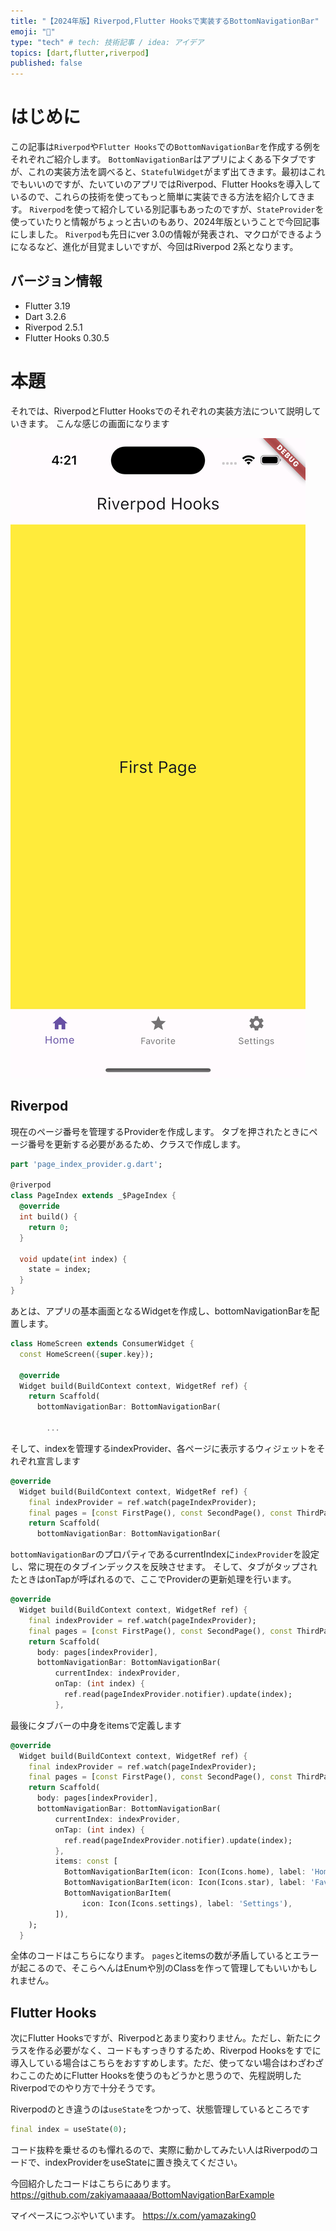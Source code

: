 ```yaml
---
title: "【2024年版】Riverpod,Flutter Hooksで実装するBottomNavigationBar"
emoji: "🔅"
type: "tech" # tech: 技術記事 / idea: アイデア
topics: [dart,flutter,riverpod]
published: false
---
```


# はじめに
この記事は`Riverpod`や`Flutter Hooks`での`BottomNavigationBar`を作成する例をそれぞれご紹介します。
`BottomNavigationBar`はアプリによくある下タブですが、これの実装方法を調べると、`StatefulWidget`がまず出てきます。最初はこれでもいいのですが、たいていのアプリではRiverpod、Flutter Hooksを導入しているので、これらの技術を使ってもっと簡単に実装できる方法を紹介してきます。
`Riverpod`を使って紹介している別記事もあったのですが、`StateProvider`を使っていたりと情報がちょっと古いのもあり、2024年版ということで今回記事にしました。
`Riverpod`も先日にver 3.0の情報が発表され、マクロができるようになるなど、進化が目覚ましいですが、今回はRiverpod 2系となります。

## バージョン情報
* Flutter 3.19
* Dart 3.2.6
* Riverpod 2.5.1
* Flutter Hooks 0.30.5

# 本題
それでは、RiverpodとFlutter Hooksでのそれぞれの実装方法について説明していきます。
こんな感じの画面になります

![](/images/bottomnavigationbar/image1.png)


## Riverpod
現在のページ番号を管理するProviderを作成します。
タブを押されたときにページ番号を更新する必要があるため、クラスで作成します。

```dart:page_index_provider.dart
part 'page_index_provider.g.dart';

@riverpod
class PageIndex extends _$PageIndex {
  @override
  int build() {
    return 0;
  }

  void update(int index) {
    state = index;
  }
}
```

あとは、アプリの基本画面となるWidgetを作成し、bottomNavigationBarを配置します。


```dart
class HomeScreen extends ConsumerWidget {
  const HomeScreen({super.key});

  @override
  Widget build(BuildContext context, WidgetRef ref) {
    return Scaffold(
      bottomNavigationBar: BottomNavigationBar(
    
        ...
```
そして、indexを管理するindexProvider、各ページに表示するウィジェットをそれぞれ宣言します

```dart
@override
  Widget build(BuildContext context, WidgetRef ref) {
    final indexProvider = ref.watch(pageIndexProvider);
    final pages = [const FirstPage(), const SecondPage(), const ThirdPage()];
    return Scaffold(
      bottomNavigationBar: BottomNavigationBar(
```

`bottomNavigationBar`のプロパティであるcurrentIndexに`indexProvider`を設定し、常に現在のタブインデックスを反映させます。
そして、タブがタップされたときはonTapが呼ばれるので、ここでProviderの更新処理を行います。

```dart
@override
  Widget build(BuildContext context, WidgetRef ref) {
    final indexProvider = ref.watch(pageIndexProvider);
    final pages = [const FirstPage(), const SecondPage(), const ThirdPage()];
    return Scaffold(
      body: pages[indexProvider],
      bottomNavigationBar: BottomNavigationBar(
          currentIndex: indexProvider,
          onTap: (int index) {
            ref.read(pageIndexProvider.notifier).update(index);
          },
```

最後にタブバーの中身をitemsで定義します
```dart
@override
  Widget build(BuildContext context, WidgetRef ref) {
    final indexProvider = ref.watch(pageIndexProvider);
    final pages = [const FirstPage(), const SecondPage(), const ThirdPage()];
    return Scaffold(
      body: pages[indexProvider],
      bottomNavigationBar: BottomNavigationBar(
          currentIndex: indexProvider,
          onTap: (int index) {
            ref.read(pageIndexProvider.notifier).update(index);
          },
          items: const [
            BottomNavigationBarItem(icon: Icon(Icons.home), label: 'Home'),
            BottomNavigationBarItem(icon: Icon(Icons.star), label: 'Favorite'),
            BottomNavigationBarItem(
                icon: Icon(Icons.settings), label: 'Settings'),
          ]),
    );
  }
```

全体のコードはこちらになります。
`pages`とitemsの数が矛盾しているとエラーが起こるので、そこらへんはEnumや別のClassを作って管理してもいいかもしれません。

## Flutter Hooks
次にFlutter Hooksですが、Riverpodとあまり変わりません。ただし、新たにクラスを作る必要がなく、コードもすっきりするため、Riverpod Hooksをすでに導入している場合はこちらをおすすめします。ただ、使ってない場合はわざわざわここのためにFlutter Hooksを使うのもどうかと思うので、先程説明したRiverpodでのやり方で十分そうです。

Riverpodのとき違うのは`useState`をつかって、状態管理しているところです
```dart
final index = useState(0);
```

コード抜粋を乗せるのも憚れるので、実際に動かしてみたい人はRiverpodのコードで、indexProviderをuseStateに置き換えてください。

今回紹介したコードはこちらにあります。
https://github.com/zakiyamaaaaa/BottomNavigationBarExample

マイペースにつぶやいています。
https://x.com/yamazaking0


